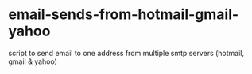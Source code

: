 # email-sends-from-hotmail-gmail-yahoo
script to send email to one address from multiple smtp servers (hotmail, gmail &amp; yahoo)
